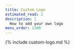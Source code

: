 ```yaml
---
title: Custom Logo
estimated_read: 2
description: |
  How to add your own logo
menu_order: 1300
---
```


{% include custom-logo.md %}
